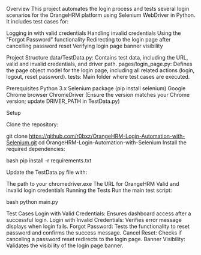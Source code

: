 Overview
This project automates the login process and tests several login scenarios for the OrangeHRM platform using Selenium WebDriver in Python. It includes test cases for:

Logging in with valid credentials
Handling invalid credentials
Using the "Forgot Password" functionality
Redirecting to the login page after cancelling password reset
Verifying login page banner visibility

Project Structure
data/TestData.py: Contains test data, including the URL, valid and invalid credentials, and driver path.
pages/login_page.py: Defines the page object model for the login page, including all related actions (login, logout, reset password).
tests: Main folder where test cases are executed.

Prerequisites
Python 3.x
Selenium package (pip install selenium)
Google Chrome browser
ChromeDriver (Ensure the version matches your Chrome version; update DRIVER_PATH in TestData.py)

Setup

Clone the repository:

git clone https://github.com/r0bxz/OrangeHRM-Login-Automation-with-Selenium.git
cd OrangeHRM-Login-Automation-with-Selenium
Install the required dependencies:

bash
pip install -r requirements.txt

Update the TestData.py file with:

The path to your chromedriver.exe
The URL for OrangeHRM
Valid and invalid login credentials
Running the Tests
Run the main test script:

bash
python main.py

Test Cases
Login with Valid Credentials: Ensures dashboard access after a successful login.
Login with Invalid Credentials: Verifies error message displays when login fails.
Forgot Password: Tests the functionality to reset password and confirms the success message.
Cancel Reset: Checks if canceling a password reset redirects to the login page.
Banner Visibility: Validates the visibility of the login page banner.
